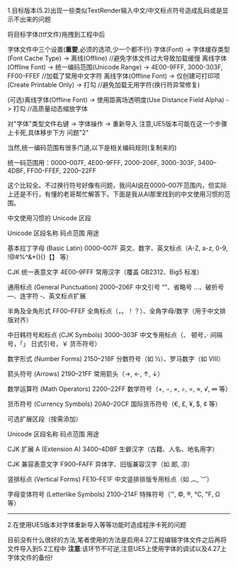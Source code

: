 1.目标版本(5.2)出现一些类似TextRender输入中文/中文标点符号造成乱码或是显示不出来的问题

将目标字体(ttf文件)拖拽到工程中后

字体文件中三个设置(**重要**,必须的选项,少一个都不行)
字体(Font) -> 字体缓存类型(Font Cache Type) -> 离线(Offline)                                    //避免字体文件过大导致加载缓慢
离线字体(Offline Font) -> 统一编码范围(Unicode Range) -> 4E00-9FFF, 3000-303F, FF00-FFEF        //加载了常用中文字符
离线字体(Offline Font) -> 仅创建可打印项(Create Printable Only) -> 打勾                          //避免加载无用字符(换行符异常修复)

(可选)离线字体(Offline Font) -> 使用距离场透明度(Use Distance Field Alpha) -> 打勾                //高质量动态缩放字体

对"字体"类型文件右键 -> 字体操作 -> 重新导入 
注意,UE5版本可能在这一个步骤上卡死,具体移步下方 问题"2"

当然,统一编码范围有很多门道,以下是相关编码规则(复制来的)

统一码范围用：0000–007F, 4E00-9FFF, 2000-206F, 3000-303F, 3400–4DBF, FF00-FFEF, 2200–22FF

这个比较全。不过换行符号好像有问题，我问AI说在0000–007F范围内，但实际上还是不行，有懂的老哥帮忙解答下。下面是我从AI那里找到的中文使用习惯的范围。

中文使用习惯的 Unicode 区段

Unicode 区段名称 码点范围 用途

基本拉丁字母 (Basic Latin) 0000–007F 英文、数字、英文标点（A-Z, a-z, 0-9, !@#%^&*(){}【】 等）

CJK 统一表意文字 4E00–9FFF 常用汉字（覆盖 GB2312、Big5 标准）

通用标点 (General Punctuation) 2000–206F 中文引号 “”、省略号 …、破折号 —、连字符 ‑、英文标点扩展

半角及全角形式 FF00–FFEF 全角标点（，。！？）、全角字母/数字（用于中文排版对齐）

中日韩符号和标点 (CJK Symbols) 3000–303F 中文专用标点（、 顿号，· 间隔号，「」 日式引号，￥ 货币符号）

数字形式 (Number Forms) 2150–218F 分数符号（如 ½）、罗马数字（如 Ⅷ）

箭头符号 (Arrows) 2190–21FF 常用箭头（→, ←, ↑, ↓）

数学运算符 (Math Operators) 2200–22FF 数学符号（+, −, ×, ÷, =, ≈, √, ∞ 等）

货币符号 (Currency Symbols) 20A0–20CF 国际货币符号（€, £, ¥, $, ¢ 等）

可选扩展区段（按需添加）

Unicode 区段名称 码点范围 用途

CJK 扩展 A (Extension A) 3400–4DBF 生僻汉字（古籍、人名、地名用字）

CJK 兼容表意文字 F900–FAFF 异体字、旧版兼容汉字（如 郎, 凉）

竖排标点 (Vertical Forms) FE10–FE1F 中文竖排排版专用标点（如 ︵, ︶）

字母变体符号 (Letterlike Symbols) 2100–214F 特殊符号（™, ©, ®, ℃, ℉, Ω 等）

--------------------------------------------------------------------------------------------------------------------

2.在使用UE5版本对字体重新导入等等功能时造成程序卡死的问题

目前没有什么很好的方法,笔者使用的方法是启用4.27工程编辑字体文件之后再将文件导入到5.2工程中
**注意**:该环节不可逆,注意UE5上使用字体的调试以及4.27上字体文件的备份!
